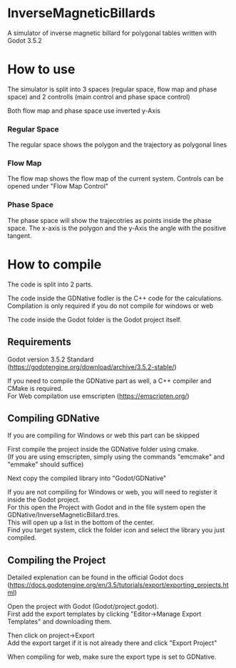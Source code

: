 # InverseMagneticBillards
A simulator of inverse magnetic billard for polygonal tables written with Godot 3.5.2


# How to use
The simulator is split into 3 spaces (regular space, flow map and phase space) and 2 controlls (main control and phase space control)

Both flow map and phase space use inverted y-Axis

### Regular Space
The regular space shows the polygon and the trajectory as polygonal lines

### Flow Map
The flow map shows the flow map of the current system. Controls can be opened under "Flow Map Control"

### Phase Space
The phase space will show the trajecotries as points inside the phase space. The x-axis is the polygon and the y-Axis the angle with the positive tangent.



# How to compile
The code is split into 2 parts.

The code inside the GDNative fodler is the C++ code for the calculations.   
Compilation is only required if you do not compile for windows or web

The code inside the Godot folder is the Godot project itself.

## Requirements
Godot version 3.5.2 Standard (https://godotengine.org/download/archive/3.5.2-stable/)

If you need to compile the GDNative part as well, a C++ compiler and CMake is required.  
For Web compilation use emscripten (https://emscripten.org/)

## Compiling GDNative
If you are compiling for Windows or web this part can be skipped

First compile the project inside the GDNative folder using cmake.  
(If you are using emscripten, simply using the commands "emcmake" and "emmake" should suffice)

Next copy the compiled library into "Godot/GDNative"

If you are not compiling for Windows or web, you will need to register it inside the Godot project.  
For this open the Project with Godot and in the file system open the GDNative/InverseMagneticBillard.tres.  
This will open up a list in the bottom of the center.   
Find you target system, click the folder icon and select the library you just compiled.

## Compiling the Project
Detailed explenation can be found in the official Godot docs (https://docs.godotengine.org/en/3.5/tutorials/export/exporting_projects.html)

Open the project with Godot (Godot/project.godot).  
First add the export templates by clicking "Editor->Manage Export Templates" and downloading them.

Then click on project->Export  
Add the export target if it is not already there and click "Export Project"

When compiling for web, make sure the export type is set to GDNative.